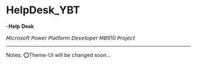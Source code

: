 # HelpDesk_YBT


-𝐇𝐞𝐥𝐩 𝐃𝐞𝐬𝐤

𝘔𝘪𝘤𝘳𝘰𝘴𝘰𝘧𝘵 𝘗𝘰𝘸𝘦𝘳 𝘗𝘭𝘢𝘵𝘧𝘰𝘳𝘮 𝘋𝘦𝘷𝘦𝘭𝘰𝘱𝘦𝘳  𝘔𝘉910 𝘗𝘳𝘰𝘫𝘦𝘤𝘵



- - - - - - - -
Notes:
⭕Theme-UI will be changed soon...
